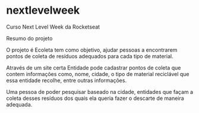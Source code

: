 # nextlevelweek
Curso Next Level Week da Rocketseat

Resumo do projeto

O projeto é Ecoleta tem como objetivo,
ajudar pessoas a encontrarem pontos de coleta de resíduos adequados
para cada tipo de material.

Através de um site certa Entidade pode cadastrar pontos de coleta 
que contem informações como, nome, cidade, o tipo de
material reciclável que essa entidade recolhe, entre outras informações.

Uma pessoa de poder pesquisar baseado na cidade, entidades que
façam a coleta desses resíduos dos quais ela queria fazer o 
descarte de maneira adequada.
